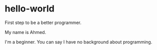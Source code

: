 # hello-world
First step to be a better programmer.

My name is Ahmed.

I'm a beginner. You can say I have no background about programming.
